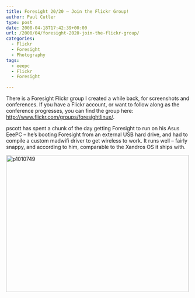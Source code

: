 ```yaml
---
title: Foresight 20/20 – Join the Flickr Group!
author: Paul Cutler
type: post
date: 2008-04-18T17:42:39+00:00
url: /2008/04/foresight-2020-join-the-flickr-group/
categories:
  - Flickr
  - Foresight
  - Photography
tags:
  - eeepc
  - Flickr
  - Foresight

---
```

There is a Foresight Flickr group I created a while back, for screenshots and conferences. If you have a Flickr account, or want to follow along as the conference progresses, you can find the group here: <http://www.flickr.com/groups/foresightlinux/>.

pscott has spent a chunk of the day getting Foresight to run on his Asus EeePC &#8211; he&#8217;s booting Foresight from an external USB hard drive, and had to compile a custom madwifi driver to get wireless to work. It runs well &#8211; fairly snappy, and according to him, comparable to the Xandros OS it ships with.

[<img src="https://i2.wp.com/farm3.static.flickr.com/2031/2422919531_c36f3a92d1.jpg?resize=500%2C375" width="500" height="375" alt="p1010749" data-recalc-dims="1" />][1]

 [1]: http://www.flickr.com/photos/silwenae/2422919531/ "p1010749 by silwenae, on Flickr"